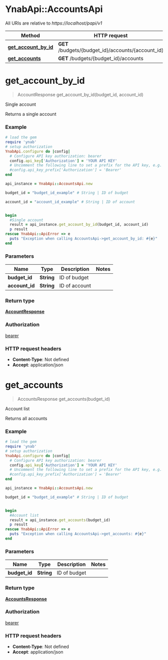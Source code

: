 # YnabApi::AccountsApi

All URIs are relative to *https://localhost/papi/v1*

Method | HTTP request | Description
------------- | ------------- | -------------
[**get_account_by_id**](AccountsApi.md#get_account_by_id) | **GET** /budgets/{budget_id}/accounts/{account_id} | Single account
[**get_accounts**](AccountsApi.md#get_accounts) | **GET** /budgets/{budget_id}/accounts | Account list


# **get_account_by_id**
> AccountResponse get_account_by_id(budget_id, account_id)

Single account

Returns a single account

### Example
```ruby
# load the gem
require 'ynab'
# setup authorization
YnabApi.configure do |config|
  # Configure API key authorization: bearer
  config.api_key['Authorization'] = 'YOUR API KEY'
  # Uncomment the following line to set a prefix for the API key, e.g. 'Bearer' (defaults to nil)
  #config.api_key_prefix['Authorization'] = 'Bearer'
end

api_instance = YnabApi::AccountsApi.new

budget_id = "budget_id_example" # String | ID of budget

account_id = "account_id_example" # String | ID of account


begin
  #Single account
  result = api_instance.get_account_by_id(budget_id, account_id)
  p result
rescue YnabApi::ApiError => e
  puts "Exception when calling AccountsApi->get_account_by_id: #{e}"
end
```

### Parameters

Name | Type | Description  | Notes
------------- | ------------- | ------------- | -------------
 **budget_id** | **String**| ID of budget | 
 **account_id** | **String**| ID of account | 

### Return type

[**AccountResponse**](AccountResponse.md)

### Authorization

[bearer](../README.md#bearer)

### HTTP request headers

 - **Content-Type**: Not defined
 - **Accept**: application/json



# **get_accounts**
> AccountsResponse get_accounts(budget_id)

Account list

Returns all accounts

### Example
```ruby
# load the gem
require 'ynab'
# setup authorization
YnabApi.configure do |config|
  # Configure API key authorization: bearer
  config.api_key['Authorization'] = 'YOUR API KEY'
  # Uncomment the following line to set a prefix for the API key, e.g. 'Bearer' (defaults to nil)
  #config.api_key_prefix['Authorization'] = 'Bearer'
end

api_instance = YnabApi::AccountsApi.new

budget_id = "budget_id_example" # String | ID of budget


begin
  #Account list
  result = api_instance.get_accounts(budget_id)
  p result
rescue YnabApi::ApiError => e
  puts "Exception when calling AccountsApi->get_accounts: #{e}"
end
```

### Parameters

Name | Type | Description  | Notes
------------- | ------------- | ------------- | -------------
 **budget_id** | **String**| ID of budget | 

### Return type

[**AccountsResponse**](AccountsResponse.md)

### Authorization

[bearer](../README.md#bearer)

### HTTP request headers

 - **Content-Type**: Not defined
 - **Accept**: application/json



